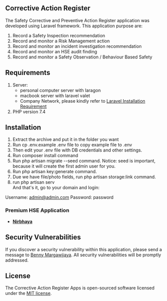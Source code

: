 ## Corrective Action Register

The Safety Corrective and Preventive Action Register application was developed using Laravel framework. This application purpose are:
1. Record a Safety Inspection recommendation
2. Record and monitor a Risk Management action
3. Record and monitor an incident investigation recommendation
4. Record and monitor an HSE audit finding
5. Record and monitor a Safety Observation / Behaviour Based Safety

## Requirements
1. Server: 
   - personal computer server with laragon
   - macbook server with laravel valet
   - Company Network, please kindly refer to [Laravel Installation Requirement](https://laravel.com/docs/8.x/installation) 
2. PHP version 7.4 
   
## Installation

1. Extract the archive and put it in the folder you want
2. Run cp .env.example .env file to copy example file to .env
3. Then edit your .env file with DB credentials and other settings.
4. Run composer install command
5. Run php artisan migrate --seed command.
   Notice: seed is important, because it will create the first admin user for you.
6. Run php artisan key:generate command.
7. Due we have file/photo fields, run php artisan storage:link command.
8. run php artisan serv  
And that's it, go to your domain and login:

Username:	admin@admin.com
Password:	password

### Premium HSE Application

- **[Nirbhaya](https://nirbhaya.id/)**

## Security Vulnerabilities

If you discover a security vulnerability within this application, please send a message to [Benny Margawijaya](https://www.linkedin.com/in/bennymargawijaya/). All security vulnerabilities will be promptly addressed.

## License

The Corrective Action Register Apps is open-sourced software licensed under the [MIT license](https://opensource.org/licenses/MIT).
